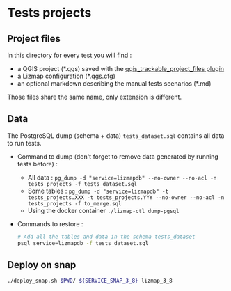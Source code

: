 # Tests projects

## Project files

In this directory for every test you will find :

* a QGIS project (*.qgs) saved with the [qgis_trackable_project_files plugin](https://github.com/opengisch/qgis_trackable_project_files)
* a Lizmap configuration (*.qgs.cfg)
* an optional markdown describing the manual tests scenarios (*.md)

Those files share the same name, only extension is different.

## Data

The PostgreSQL dump (schema + data) `tests_dataset.sql` contains all data to run tests.
* Command to dump (don't forget to remove data generated by running tests before) :
    * All data : `pg_dump -d "service=lizmapdb" --no-owner --no-acl -n tests_projects -f tests_dataset.sql`
    * Some tables : `pg_dump -d "service=lizmapdb" -t tests_projects.XXX -t tests_projects.YYY --no-owner --no-acl -n tests_projects -f to_merge.sql`
    * Using the docker container `./lizmap-ctl dump-pgsql`

* Commands to restore :
  ```bash
  # Add all the tables and data in the schema tests_dataset
  psql service=lizmapdb -f tests_dataset.sql
  ```

## Deploy on snap

```bash
./deploy_snap.sh $PWD/ ${SERVICE_SNAP_3_8} lizmap_3_8
```
